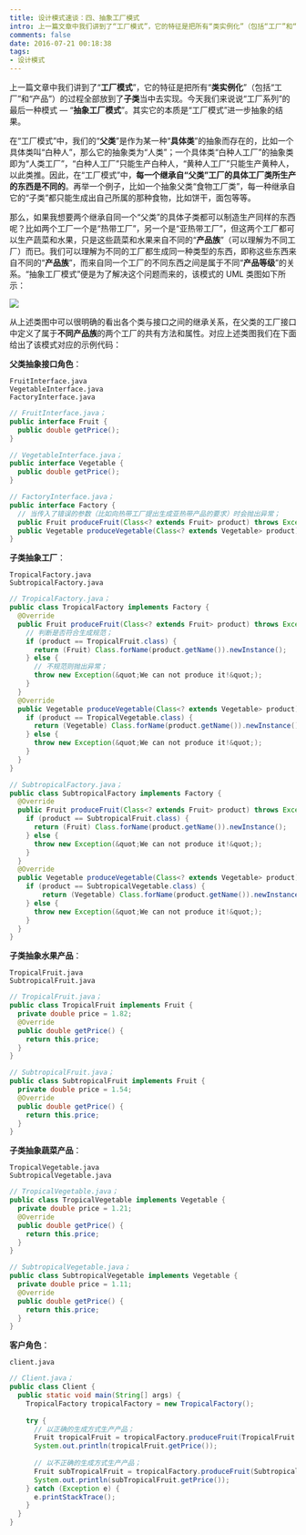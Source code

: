 ```yaml
---
title: 设计模式速谈：四、抽象工厂模式
intro: 上一篇文章中我们讲到了“工厂模式”，它的特征是把所有“类实例化”（包括“工厂”和“产品”）的过程全部放到了“子类”当中去实现。今天我们来说说“工厂系列”的最后一种模式 — “抽象工厂模式”。其实它的本质是“工厂模式”进一步抽象的结果。
comments: false
date: 2016-07-21 00:18:38
tags:
- 设计模式
---
```


上一篇文章中我们讲到了“**工厂模式**”，它的特征是把所有“**类实例化**”（包括“工厂”和“产品”）的过程全部放到了**子类**当中去实现。今天我们来说说“工厂系列”的最后一种模式 — “**抽象工厂模式**”。其实它的本质是“工厂模式”进一步抽象的结果。

在“工厂模式”中，我们的“**父类**”是作为某一种“**具体类**”的抽象而存在的，比如一个具体类叫“白种人”，那么它的抽象类为“人类”；一个具体类“白种人工厂”的抽象类即为“人类工厂”，“白种人工厂”只能生产白种人，“黄种人工厂”只能生产黄种人，以此类推。因此，在“工厂模式”中，**每一个继承自“父类”工厂的具体工厂类所生产的东西是不同的**。再举一个例子，比如一个抽象父类“食物工厂类”，每一种继承自它的“子类”都只能生成出自己所属的那种食物，比如饼干，面包等等。

那么，如果我想要两个继承自同一个“父类”的具体子类都可以制造生产同样的东西呢？比如两个工厂一个是“热带工厂”，另一个是“亚热带工厂”，但这两个工厂都可以生产蔬菜和水果，只是这些蔬菜和水果来自不同的“**产品族**”（可以理解为不同工厂）而已。我们可以理解为不同的工厂都生成同一种类型的东西，即称这些东西来自不同的“**产品族**”，而来自同一个工厂的不同东西之间是属于不同“**产品等级**”的关系。“抽象工厂模式”便是为了解决这个问题而来的，该模式的 UML 类图如下所示：

![](1.png)

从上述类图中可以很明确的看出各个类与接口之间的继承关系，在父类的工厂接口中定义了属于**不同产品族**的两个工厂的共有方法和属性。对应上述类图我们在下面给出了该模式对应的示例代码：

**父类抽象接口角色**：

```text
FruitInterface.java
VegetableInterface.java
FactoryInterface.java
```


```java
// FruitInterface.java；
public interface Fruit {
  public double getPrice();
}
```


```java
// VegetableInterface.java；
public interface Vegetable {
  public double getPrice();
}
```


```java
// FactoryInterface.java；
public interface Factory {
  // 当传入了错误的参数（比如向热带工厂提出生成亚热带产品的要求）时会抛出异常；
  public Fruit produceFruit(Class<? extends Fruit> product) throws Exception;
  public Vegetable produceVegetable(Class<? extends Vegetable> product) throws Exception;
}
```

**子类抽象工厂**：

```text
TropicalFactory.java
SubtropicalFactory.java
```


```java
// TropicalFactory.java；
public class TropicalFactory implements Factory {
  @Override
  public Fruit produceFruit(Class<? extends Fruit> product) throws Exception {
    // 判断是否符合生成规范；
    if (product == TropicalFruit.class) {
      return (Fruit) Class.forName(product.getName()).newInstance();
    } else {
      // 不规范则抛出异常；
      throw new Exception(&quot;We can not produce it!&quot;);
    }
  }
  @Override
  public Vegetable produceVegetable(Class<? extends Vegetable> product) throws Exception {
    if (product == TropicalVegetable.class) {
      return (Vegetable) Class.forName(product.getName()).newInstance();
    } else {
      throw new Exception(&quot;We can not produce it!&quot;);
    }
  }
}
```


```java
// SubtropicalFactory.java；
public class SubtropicalFactory implements Factory {
  @Override
  public Fruit produceFruit(Class<? extends Fruit> product) throws Exception {
    if (product == SubtropicalFruit.class) {
      return (Fruit) Class.forName(product.getName()).newInstance();
    } else {
      throw new Exception(&quot;We can not produce it!&quot;);
    }
  }
  @Override
  public Vegetable produceVegetable(Class<? extends Vegetable> product) throws Exception {
    if (product == SubtropicalVegetable.class) {
	    return (Vegetable) Class.forName(product.getName()).newInstance();
    } else {
      throw new Exception(&quot;We can not produce it!&quot;);
    }
  }
}
```

**子类抽象水果产品**：

```text
TropicalFruit.java
SubtropicalFruit.java
```


```java
// TropicalFruit.java；
public class TropicalFruit implements Fruit {
  private double price = 1.82;
  @Override
  public double getPrice() {
    return this.price;
  }
}
```


```java
// SubtropicalFruit.java；
public class SubtropicalFruit implements Fruit {
  private double price = 1.54;
  @Override
  public double getPrice() {
    return this.price;
  }
}
```

**子类抽象蔬菜产品**：

```text
TropicalVegetable.java
SubtropicalVegetable.java
```


```java
// TropicalVegetable.java；
public class TropicalVegetable implements Vegetable {
  private double price = 1.21;
  @Override
  public double getPrice() {
    return this.price;
  }
}
```


```java
// SubtropicalVegetable.java；
public class SubtropicalVegetable implements Vegetable {
  private double price = 1.11;
  @Override
  public double getPrice() {
    return this.price;
  }
}
```

**客户角色**：

```text
client.java
```


```java
// Client.java；
public class Client {
  public static void main(String[] args) {
    TropicalFactory tropicalFactory = new TropicalFactory();
		
    try {
      // 以正确的生成方式生产产品；
      Fruit tropicalFruit = tropicalFactory.produceFruit(TropicalFruit.class);
      System.out.println(tropicalFruit.getPrice());
			
      // 以不正确的生成方式生产产品；
      Fruit subTropicalFruit = tropicalFactory.produceFruit(SubtropicalFruit.class);
      System.out.println(subTropicalFruit.getPrice());
    } catch (Exception e) {
      e.printStackTrace();
    }
  }
}
```
